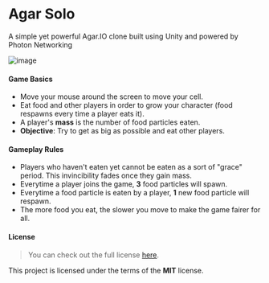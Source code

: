 Agar Solo
=============


A simple yet powerful Agar.IO clone built using Unity and powered by Photon Networking

![image](https://github.com/TheColours/Agar-Solo/assets/97489339/be56a8ea-2dbe-4b7a-b3f3-f443ab3d94a9)


#### Game Basics
- Move your mouse around the screen to move your cell.
- Eat food and other players in order to grow your character (food respawns every time a player eats it).
- A player's **mass** is the number of food particles eaten.
- **Objective**: Try to get as big as possible and eat other players.

#### Gameplay Rules
- Players who haven't eaten yet cannot be eaten as a sort of "grace" period. This invincibility fades once they gain mass.
- Everytime a player joins the game, **3** food particles will spawn.
- Everytime a food particle is eaten by a player, **1** new food particle will respawn.
- The more food you eat, the slower you move to make the game fairer for all.


#### License
>You can check out the full license [here](https://github.com/TheColours/AGAR-SOLO/blob/main/LICENSE).

This project is licensed under the terms of the **MIT** license.
